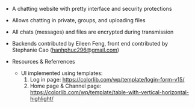 - A chatting website with pretty interface and security protections
- Allows chatting in private, groups, and uploading files
- All chats (messages) and files are encrypted during transmission
- Backends contributed by Eileen Feng, front end contributed by Stephanie Cao (hanhphuc296@gmail.com)

- Resources & Referrences

  - UI implemented using templates:
    1. Log in page: https://colorlib.com/wp/template/login-form-v15/
    2. Home page & Channel page: https://colorlib.com/wp/template/table-with-vertical-horizontal-highlight/


